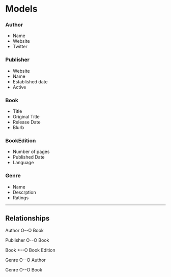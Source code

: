 # Models

### Author
- Name
- Website
- Twitter

### Publisher
- Website
- Name
- Established date 
- Active

### Book
- Title 
- Original Title
- Release Date
- Blurb

### BookEdition 
- Number of pages
- Published Date
- Language

### Genre
- Name
- Descrption 
- Ratings

---

## Relationships

Author O--O Book

Publisher O--O Book

Book +--O Book Edition

Genre O--O Author

Genre O--O Book 